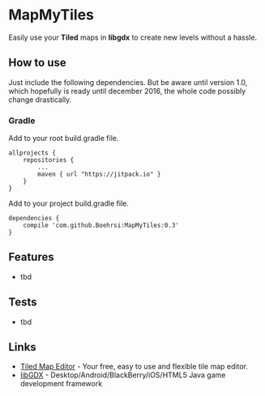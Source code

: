 # MapMyTiles
Easily use your **Tiled** maps in **libgdx** to create new levels without a hassle.

## How to use

Just include the following dependencies. But be aware until version 1.0, which 
hopefully is ready until december 2016, the whole code possibly change drastically.

### Gradle

Add to your root build.gradle file.

```
allprojects {
	repositories {
		...
		maven { url "https://jitpack.io" }
	}
}
```

Add to your project build.gradle file.

```
dependencies {
	compile 'com.github.Boehrsi:MapMyTiles:0.3'
}
```

## Features

* tbd

## Tests

* tbd

## Links
 * [Tiled Map Editor](http://www.mapeditor.org/) - Your free, easy to use and flexible tile map editor. 
 * [libGDX](https://libgdx.badlogicgames.com/) - Desktop/Android/BlackBerry/iOS/HTML5 Java game development framework
